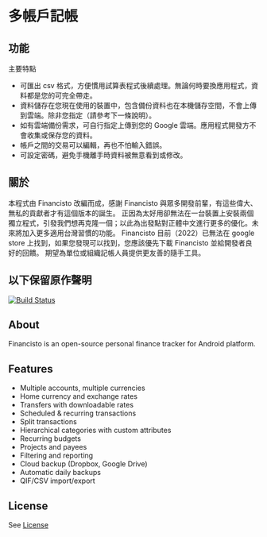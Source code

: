 # 多帳戶記帳

## 功能
主要特點

- 可匯出 csv 格式，方便慣用試算表程式後續處理。無論何時要換應用程式，資料都是您的可完全帶走。 
- 資料儲存在您現在使用的裝置中，包含備份資料也在本機儲存空間，不會上傳到雲端。除非您指定（請參考下一條說明）。
- 如有雲端備份需求，可自行指定上傳到您的 Google 雲端。應用程式開發方不會收集或保存您的資料。
- 帳戶之間的交易可以編輯，再也不怕輸入錯誤。 
- 可設定密碼，避免手機離手時資料被無意看到或修改。

## 關於
本程式由 Financisto 改編而成，感謝 Financisto 與眾多開發前輩，有這些偉大、無私的貢獻者才有這個版本的誕生。
正因為太好用卻無法在一台裝置上安裝兩個獨立程式，引發我們想再克隆一個；以此為出發點對正體中文進行更多的優化。未來將加入更多適用台灣習慣的功能。
Financisto 目前（2022）已無法在 google store 上找到，如果您發現可以找到，您應該優先下載 Financisto 並給開發者良好的回饋。
期望為單位或組織記帳人員提供更友善的隨手工具。

## 以下保留原作聲明


[![Build Status](https://app.bitrise.io/app/a4284a64a52e1063/status.svg?token=-JUe6I0K_79mxYjxLGp9BA&branch=master)](https://app.bitrise.io/app/a4284a64a52e1063)

## About

Financisto is an open-source personal finance tracker for Android platform.

## Features

- Multiple accounts, multiple currencies 
- Home currency and exchange rates
- Transfers with downloadable rates
- Scheduled & recurring transactions
- Split transactions
- Hierarchical categories with custom attributes
- Recurring budgets
- Projects and payees
- Filtering and reporting
- Cloud backup (Dropbox, Google Drive)
- Automatic daily backups
- QIF/CSV import/export

## License

See [License](license.txt)
